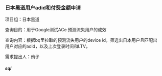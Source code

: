 ### 日本黑道用户adid和付费金额申请

项目组：日本黑道

查询目的：用于Google测试ACe 预测流失用户的成效

查询内容：根据bq里拉取的预测流失用户的device id，筛选出日本用户且匹配出用户对应的adid，以及上次登录时间和LTV。

需求提出人：侑子

##### sql

```sql

```

